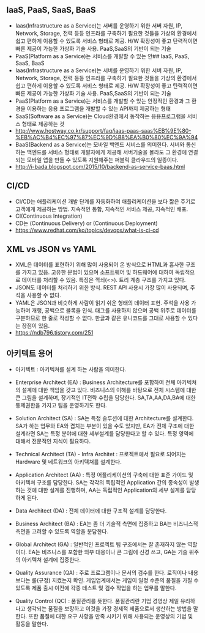 ## IaaS, PaaS, SaaS, BaaS
- Iaas(Infrastructure as a Service)는 서버를 운영하기 위한 서버 자원, IP, Network, Storage, 전력 등등 인프라를 구축하기 필요한 것들을
가상의 환경에서 쉽고 편하게 이용할 수 있도록 서비스 형태로 제공. H/W 확장성이 좋고 탄력적이면 빠른 제공이 가능한 가상화 기술 사용.
PaaS,SaaS의 기반이 되는 기술
- PaaS(Platform as a Service)는 서비스를 개발할 수 있는 안## IaaS, PaaS, SaaS, BaaS
- Iaas(Infrastructure as a Service)는 서버를 운영하기 위한 서버 자원, IP, Network, Storage, 전력 등등 인프라를 구축하기 필요한 것들을
가상의 환경에서 쉽고 편하게 이용할 수 있도록 서비스 형태로 제공. H/W 확장성이 좋고 탄력적이면 빠른 제공이 가능한 가상화 기술 사용.
PaaS,SaaS의 기반이 되는 기술
- PaaS(Platform as a Service)는 서비스를 개발할 수 있는 안정적인 환경과 그 환경을 이용하는 응용 프로그램을 개발할 수 있는
API까지 제공하는 형태
- SaaS(Software as a Service)는 Cloud환경에서 동작하는 응용프로그램을 서비스 형태로 제공하는 것
- http://www.hostway.co.kr/support/faq/iaas-paas-saas%EB%9E%80-%EB%AC%B4%EC%97%87%EC%9D%B8%EA%B0%80%EC%9A%94
- BaaS(Backend as a Service)는 모바일 백엔드 서비스를 의미한다. 서버와 통신하는 백엔드를 서비스 형태로 개발자에게 제공해 서버기술을 몰라도 그 환경에 연결되는 모바일 앱을 만들 수 있도록 지원해주는 퍼블릭 클라우드의 일종이다.
- http://i-bada.blogspot.com/2015/10/backend-as-service-baas.html

## CI/CD
- CI/CD는 애플리케이션 개발 단계를 자동화하여 애플리케이션을 보다 짧은 주기로 고객에게 제공하는 방법. 지속적인 통합, 지속적인 서비스 제공,
지속적인 배포.
- CI(Continuous Integration)
- CD는 (Continuous Delivery) or (Continuous Deployment)
- https://www.redhat.com/ko/topics/devops/what-is-ci-cd

## XML vs JSON vs YAML
- XML은 데이터를 표현하기 위해 많이 사용되어 온 방식으로 HTML과 흡사한 구조를 가지고 있음. 고유한 문법이 있으며 소프트웨어 및 하드웨어에 대하여 독립적으로 데이터를 처리할 수 있음. 특징은 꺽쇠(<>). 트리 계층 구조를 가지고 있다.
- JSON도 데이터를 처리하기 위한 방식. REST API 사용시 가장 많이 사용되며, 주석을 사용할 수 없다.
- YAML은 JSON과 비슷하게 사람이 읽기 쉬운 형태의 데이터 표현. 주석을 사용 가능하며 개행, 공백으로 블록을 인식. 태그를 사용하지 않으며 공백 위주로 데이터를 구분하므로 한 줄로 작성할 수 없다. 한글과 같은 유니코드를 그대로 사용할 수 있다는 장점이 있음.
- https://ndb796.tistory.com/251

## 아키텍트 용어 
- 아키텍트 : 아키텍쳐를 설계 하는 사람을 의미한다.

- Enterprise Architect (EA) : Business Architecture를 포함하여 전체 아키텍쳐의 설계에 대한 책임을 갖고 있다. 비즈니스의 이해를 바탕으로 전체 시스템에 대한 큰 그림을 설계하며, 장기적인 IT전략 수립을 담당한다. SA,TA,AA,DA,BA에 대한 통제권한을 가지고 팀을 운영하기도 한다.

- Solution Architect (SA) : SA는 특정 솔루션에 대한 Architecture를 설계한다. SA가 하는 업무와 EA와 겹치는 부분이 있을 수도 있지만, EA가 전체 구조에 대한 설계라면 SA는 특정 분야에 대한 세부설계를 담당한다고 할 수 있다. 특정 영역에 대해서 전문적인 지식이 필요하다.

- Technical Architect (TA) - Infra Architet : 프로젝트에서 필요로 되어지는 Hardware 및 네트워크의 아키텍쳐를 설계한다. 

- Application Architect (AA) : 특정 어플리케이션의 구축에 대한 표준 가이드 및 아키텍쳐 구조를 담당한다. SA는 각각의 독립적인 Application 간의 종속성이 발생하는 것에 대한 설계를 진행하며, AA는 독립적인 Application의 세부 설계를 담당하게 된다.

- Data Architect (DA) : 전체 데이터에 대한 구조적 설계를 담당한다.

- Business Architect (BA) : EA는 좀 더 기술적 측면에 집중하고 BA는 비즈니스적 측면을 고려할 수 있도록 역할을 분담한다.

- Global Architect (GA) : 일반적인 프로젝트 팀 구조에서는 잘 존재하지 않는 역할이다. EA는 비즈니스를 포함한 외부 대응이나 큰 그림에 신경 쓰고, GA는 기술 위주의 아키텍쳐 설계에 집중한다.

- Quality Assurance (QA) : 주로 프로그램이나 문서의 검수를 한다. 로직이나 내용보다는 룰(규정) 지켰는지 확인.
게임업계에서는 게임이 일정 수준의 품질을 가질 수 있도록 제품 출시 이전에 각종 테스트 및 검수 작업을 하는 업무를 말한다.

- Quality Control (QC) : 품질관리를 뜻한다. 품질관리란 기업 경영상 제일 유리하다고 생각되는 품질을 보장하고 이것을 가장 경제적 제품으로서 생산하는 방법을 말한다. 또한 품질에 대한 요구 사항을 만족 시키기 위해 사용되는 운영상의 기법 및 활동을 말한다.
